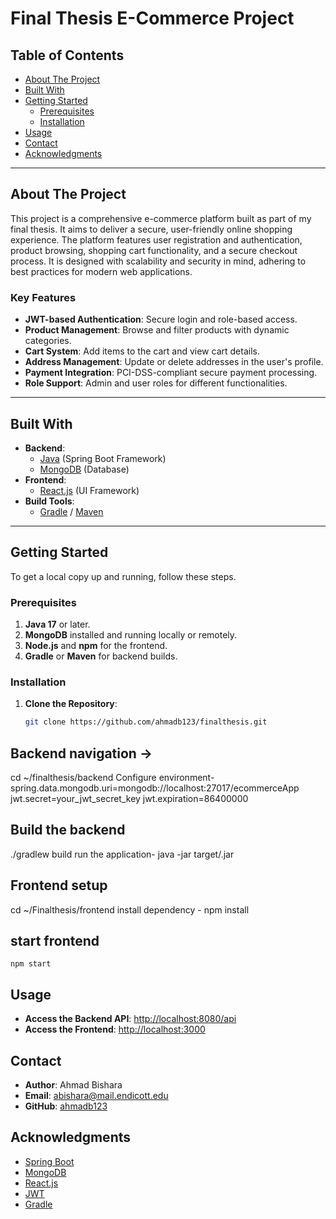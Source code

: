 # Final Thesis E-Commerce Project

## Table of Contents
- [About The Project](#about-the-project)
- [Built With](#built-with)
- [Getting Started](#getting-started)
  - [Prerequisites](#prerequisites)
  - [Installation](#installation)
- [Usage](#usage)
- [Contact](#contact)
- [Acknowledgments](#acknowledgments)

---

## About The Project
This project is a comprehensive e-commerce platform built as part of my final thesis. It aims to deliver a secure, user-friendly online shopping experience. The platform features user registration and authentication, product browsing, shopping cart functionality, and a secure checkout process. It is designed with scalability and security in mind, adhering to best practices for modern web applications.

### Key Features
- **JWT-based Authentication**: Secure login and role-based access.
- **Product Management**: Browse and filter products with dynamic categories.
- **Cart System**: Add items to the cart and view cart details.
- **Address Management**: Update or delete addresses in the user's profile.
- **Payment Integration**: PCI-DSS-compliant secure payment processing.
- **Role Support**: Admin and user roles for different functionalities.

---

## Built With
- **Backend**:
  - [Java](https://www.java.com/) (Spring Boot Framework)
  - [MongoDB](https://www.mongodb.com/) (Database)
- **Frontend**:
  - [React.js](https://reactjs.org/) (UI Framework)
- **Build Tools**:
  - [Gradle](https://gradle.org/) / [Maven](https://maven.apache.org/)

---

## Getting Started

To get a local copy up and running, follow these steps.

### Prerequisites
1. **Java 17** or later.
2. **MongoDB** installed and running locally or remotely.
3. **Node.js** and **npm** for the frontend.
4. **Gradle** or **Maven** for backend builds.

### Installation

1. **Clone the Repository**:
   ```bash
   git clone https://github.com/ahmadb123/finalthesis.git
  ## Backend navigation ->
  cd ~/finalthesis/backend
  Configure environment-
  spring.data.mongodb.uri=mongodb://localhost:27017/ecommerceApp
  jwt.secret=your_jwt_secret_key
  jwt.expiration=86400000
  
  ## Build the backend 
  ./gradlew build
  run the application-
  java -jar target/<your-jar-file>.jar

  ## Frontend setup 
  cd ~/Finalthesis/frontend
    install dependency - 
    npm install
  ## start frontend 
    npm start 

  
## Usage
- **Access the Backend API**: [http://localhost:8080/api](http://localhost:8080/api)
- **Access the Frontend**: [http://localhost:3000](http://localhost:3000)



## Contact
- **Author**: Ahmad Bishara  
- **Email**: [abishara@mail.endicott.edu](mailto:abishara@mail.endicott.edu)  
- **GitHub**: [ahmadb123](https://github.com/ahmadb123)


## Acknowledgments
- [Spring Boot](https://spring.io/projects/spring-boot)
- [MongoDB](https://www.mongodb.com/)
- [React.js](https://reactjs.org/)
- [JWT](https://jwt.io/)
- [Gradle](https://gradle.org/)



  


